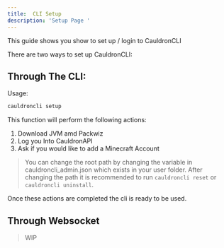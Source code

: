 ```yaml
---
title:  CLI Setup
description: 'Setup Page '
---
```


This guide shows you show to set up / login to CauldronCLI

There are two ways to set up CauldronCLI:

## Through The CLI:

Usage:
```bash
cauldroncli setup
```

This function will perform the following actions:

1. Download JVM amd Packwiz
2. Log you Into CauldronAPI
3. Ask if you would like to add a Minecraft Account

> You can change the root path by changing the variable in cauldroncli_admin.json which exists in your user folder. 
> After changing the path it is recommended to run `cauldroncli reset` or `cauldroncli uninstall`.

Once these actions are completed the cli is ready to be used.

## Through Websocket

> WIP
